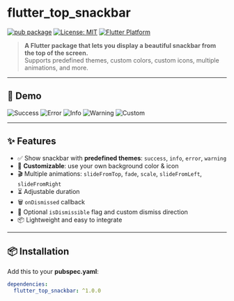 # flutter_top_snackbar

[![pub package](https://img.shields.io/pub/v/flutter_top_snackbar.svg)](https://pub.dev/packages/flutter_top_snackbar)
[![License: MIT](https://img.shields.io/badge/license-MIT-blue.svg)](LICENSE)
[![Flutter Platform](https://img.shields.io/badge/platform-flutter-blue.svg)](https://flutter.dev)

> **A Flutter package that lets you display a beautiful snackbar from the top of the screen.**  
> Supports predefined themes, custom colors, custom icons, multiple animations, and more.

---

## 📸 Demo

![Success](example/success.png)
![Error](example/error.png)
![Info](example/info.png)
![Warning](example/warning.png)
![Custom](example/custom.png)



---

## ✨ Features

- ✅ Show snackbar with **predefined themes**: `success`, `info`, `error`, `warning`
- 🎨 **Customizable**: use your own background color & icon
- 🎬 Multiple animations: `slideFromTop`, `fade`, `scale`, `slideFromLeft`, `slideFromRight`
- ⏳ Adjustable duration
- 🗑 `onDismissed` callback
- 🚪 Optional `isDismissible` flag and custom dismiss direction
- 📦 Lightweight and easy to integrate

---

## 📦 Installation

Add this to your **pubspec.yaml**:

```yaml
dependencies:
  flutter_top_snackbar: ^1.0.0
